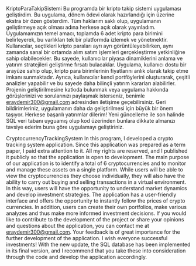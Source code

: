 KriptoParaTakipSistemi
Bu programda bir kripto takip sistemi uygulaması geliştirdim. Bu uygulama, dönem ödevi olarak hazırlandığı için üzerine ekstra bir özen gösterdim. Tüm haklarım saklı olup, uygulamanın geliştirmeye açık olması adına herkese açık olarak yayınladım. Uygulamamızın temel amacı, toplamda 6 adet kripto para birimini belirleyerek, bu varlıkları tek bir platformda izlemek ve yönetmektir. Kullanıcılar, seçtikleri kripto paraları ayrı ayrı görüntüleyebilirken, aynı zamanda sanal bir ortamda alım satım işlemleri gerçekleştirme yetkinliğine sahip olabilecekler. Bu sayede, kullanıcılar piyasa dinamiklerini anlama ve yatırım stratejileri geliştirme fırsatı bulacaklar. Uygulama, kullanıcı dostu bir arayüze sahip olup, kripto para birimlerinin fiyatlarını anlık olarak takip etme imkanı sunmaktadır. Ayrıca, kullanıcılar kendi portföylerini oluşturarak, çeşitli analizler yapabilir ve bu sayede daha bilinçli yatırım kararları alabilirler. Projenin geliştirilmesine katkıda bulunmak veya uygulama hakkında görüşlerinizi ve sorularınızı paylaşmak isterseniz, benimle eraydemir300@gmail.com adresinden iletişime geçebilirsiniz. Geri bildirimleriniz, uygulamanın daha da geliştirilmesi için büyük bir önem taşıyor. Herkese başarılı yatırımlar dilerim!
Yeni güncelleme ile son halinde SQL veri tabanı uyguamış olup kod üzerinden bunlara dikkate almanızı tavsiye ederim buna göre uygulamayı geliştiriniz.


CryptocurrencyTrackingSystem
In this program, I developed a crypto tracking system application. Since this application was prepared as a term paper, I paid extra attention to it. All my rights are reserved, and I published it publicly so that the application is open to development. The main purpose of our application is to identify a total of 6 cryptocurrencies and to monitor and manage these assets on a single platform. While users will be able to view the cryptocurrencies they choose individually, they will also have the ability to carry out buying and selling transactions in a virtual environment. In this way, users will have the opportunity to understand market dynamics and develop investment strategies. The application has a user-friendly interface and offers the opportunity to instantly follow the prices of crypto currencies. In addition, users can create their own portfolios, make various analyzes and thus make more informed investment decisions. If you would like to contribute to the development of the project or share your opinions and questions about the application, you can contact me at eraydemir300@gmail.com. Your feedback is of great importance for the further development of the application. I wish everyone successful investments!
With the new update, the SQL database has been implemented in its final version, and I recommend that you take these into consideration through the code and develop the application accordingly.
